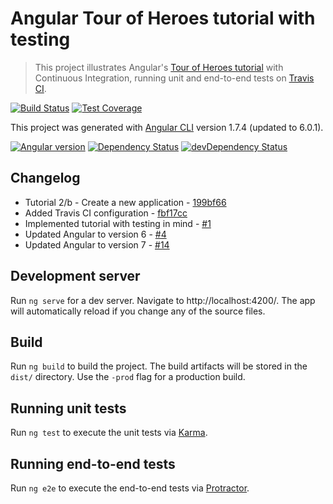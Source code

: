 # Angular Tour of Heroes tutorial with testing

> This project illustrates Angular's [Tour of Heroes tutorial](https://angular.io/tutorial)
with Continuous Integration, running unit and end-to-end tests on [Travis CI](https://travis-ci.org/).

[![Build Status](https://travis-ci.org/amercier/angular-tour-of-heroes.svg?branch=master)](https://travis-ci.org/amercier/angular-tour-of-heroes)
[![Test Coverage](https://img.shields.io/codecov/c/github/amercier/angular-tour-of-heroes/master.svg)](https://codecov.io/github/amercier/angular-tour-of-heroes?branch=master)

This project was generated with [Angular CLI](https://github.com/angular/angular-cli) version 1.7.4 (updated to 6.0.1).

[![Angular version](https://img.shields.io/badge/angular-6.0.1-blue.svg)](./package.json#L15-L23)
[![Dependency Status](https://img.shields.io/david/amercier/angular-tour-of-heroes.svg)](https://david-dm.org/amercier/angular-tour-of-heroes)
[![devDependency Status](https://img.shields.io/david/dev/amercier/angular-tour-of-heroes.svg)](https://david-dm.org/amercier/angular-tour-of-heroes#info=devDependencies)

## Changelog

- Tutorial 2/b - Create a new application - [199bf66](https://github.com/amercier/angular-tour-of-heroes/commit/199bf66eab0cb73685c465940babbfb2eab53a30)
- Added Travis CI configuration - [fbf17cc](https://github.com/amercier/angular-tour-of-heroes/commit/fbf17cca5f867b5a0e00f1bf3ee68953571149ed)
- Implemented tutorial with testing in mind - [#1](https://github.com/amercier/angular-tour-of-heroes/pull/1)
- Updated Angular to version 6 - [#4](https://github.com/amercier/angular-tour-of-heroes/pull/4)
- Updated Angular to version 7 - [#14](https://github.com/amercier/angular-tour-of-heroes/pull/14)

## Development server

Run `ng serve` for a dev server. Navigate to http://localhost:4200/. The app will automatically reload if you change any of the source files.

## Build

Run `ng build` to build the project. The build artifacts will be stored in the `dist/` directory. Use the `-prod` flag for a production build.

## Running unit tests

Run `ng test` to execute the unit tests via [Karma](https://karma-runner.github.io).

## Running end-to-end tests

Run `ng e2e` to execute the end-to-end tests via [Protractor](http://www.protractortest.org/).
